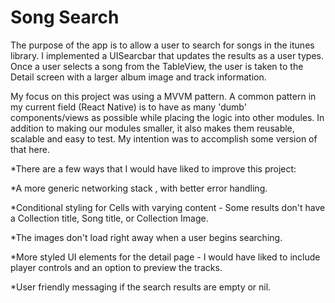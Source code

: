 # Song Search



The purpose of the app is to allow a user to search for songs in the itunes library. I implemented a UISearcbar that updates the results as a user types. Once a user selects a song from the TableView, the user is taken to the Detail screen with a larger album image and track information. 

My focus on this project was using a MVVM pattern. A common pattern in my current field (React Native) is to have as many 'dumb' components/views as possible while placing the logic into other modules.  In addition to making our modules smaller, it also makes them reusable, scalable and easy to test. My intention was to accomplish some version of that here.

*There are a few ways that I would have liked to improve this project:

*A more generic networking stack , with better error handling.

*Conditional styling for Cells with varying content - Some results don't have a Collection title, Song title, or Collection Image.

*The images don't load right away when a user begins searching.

*More styled UI elements for the detail page -  I would have liked to include player controls and an option to preview the tracks.

*User friendly messaging if the search results are empty or nil.
